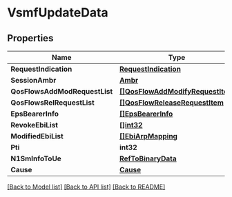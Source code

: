 # VsmfUpdateData

## Properties
Name | Type | Description | Notes
------------ | ------------- | ------------- | -------------
**RequestIndication** | [**RequestIndication**](RequestIndication.md) |  | 
**SessionAmbr** | [**Ambr**](Ambr.md) |  | [optional] 
**QosFlowsAddModRequestList** | [**[]QosFlowAddModifyRequestItem**](QosFlowAddModifyRequestItem.md) |  | [optional] 
**QosFlowsRelRequestList** | [**[]QosFlowReleaseRequestItem**](QosFlowReleaseRequestItem.md) |  | [optional] 
**EpsBearerInfo** | [**[]EpsBearerInfo**](EpsBearerInfo.md) |  | [optional] 
**RevokeEbiList** | [**[]int32**](integer.md) |  | [optional] 
**ModifiedEbiList** | [**[]EbiArpMapping**](EbiArpMapping.md) |  | [optional] 
**Pti** | **int32** |  | [optional] 
**N1SmInfoToUe** | [**RefToBinaryData**](RefToBinaryData.md) |  | [optional] 
**Cause** | [**Cause**](Cause.md) |  | [optional] 

[[Back to Model list]](../README.md#documentation-for-models) [[Back to API list]](../README.md#documentation-for-api-endpoints) [[Back to README]](../README.md)


